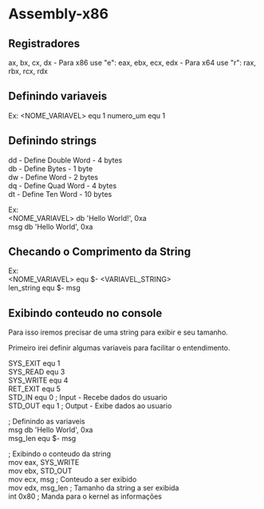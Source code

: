 # Assembly-x86

## Registradores
ax, bx, cx, dx - Para x86 use "e": eax, ebx, ecx, edx - Para x64 use "r": rax, rbx, rcx, rdx

## Definindo variaveis
Ex:
<NOME_VARIAVEL> equ 1
numero_um equ 1

## Definindo strings
dd - Define Double Word - 4 bytes                                                                                                      
db - Define Bytes - 1 byte                                                                                                              
dw - Define Word - 2 bytes                                                                                                              
dq - Define Quad Word - 4 bytes                                                                                                         
dt - Define Ten Word - 10 bytes                                                                                                         


Ex:                                                                                                                                    
<NOME_VARIAVEL> db 'Hello World!', 0xa                                                                                                  
msg db 'Hello World', 0xa

## Checando o Comprimento da String
Ex:                                                                                                                                     
<NOME_VARIAVEL> equ $- <VARIAVEL_STRING>                                                                                                
len_string equ $- msg

## Exibindo conteudo no console
Para isso iremos precisar de uma string para exibir e seu tamanho.

Primeiro irei definir algumas variaveis para facilitar o entendimento.

SYS_EXIT equ 1                                                                                                                          
SYS_READ equ 3                                                                                                                     
SYS_WRITE equ 4                                                                                                                     
RET_EXIT equ 5                                                                                                                     
STD_IN equ 0 ; Input - Recebe dados do usuario                                                                                          
STD_OUT equ 1 ; Output - Exibe dados ao usuario                                                                                         

; Definindo as variaveis                                                                                                                 
msg db 'Hello World', 0xa                                                                                                               
msg_len equ $- msg                                                                                                                     

; Exibindo o conteudo da string                                                                                                         
mov eax, SYS_WRITE                                                                                                                     
mov ebx, STD_OUT                                                                                                                     
mov ecx, msg ; Conteudo a ser exibido                                                                                                   
mov edx, msg_len ; Tamanho da string a ser exibida                                                                                       
int 0x80 ; Manda para o kernel as informações                                                                                           

